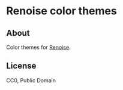 # Renoise color themes

## About

Color themes for [Renoise](https://www.renoise.com/).

## License

CC0, Public Domain
